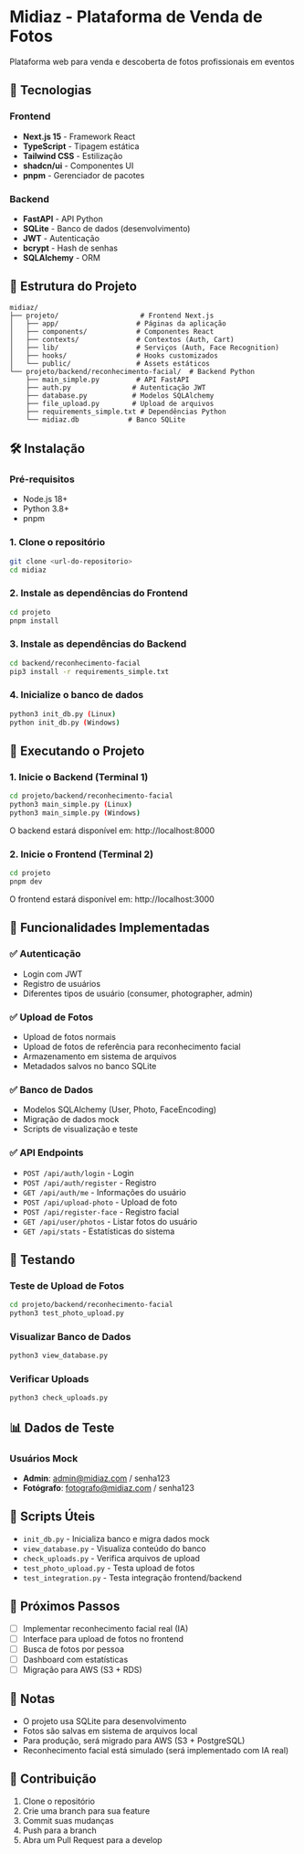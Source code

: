 # Midiaz - Plataforma de Venda de Fotos

Plataforma web para venda e descoberta de fotos profissionais em eventos

## 🚀 Tecnologias

### Frontend
- **Next.js 15** - Framework React
- **TypeScript** - Tipagem estática
- **Tailwind CSS** - Estilização
- **shadcn/ui** - Componentes UI
- **pnpm** - Gerenciador de pacotes

### Backend
- **FastAPI** - API Python
- **SQLite** - Banco de dados (desenvolvimento)
- **JWT** - Autenticação
- **bcrypt** - Hash de senhas
- **SQLAlchemy** - ORM

## 📁 Estrutura do Projeto

```
midiaz/
├── projeto/                    # Frontend Next.js
│   ├── app/                   # Páginas da aplicação
│   ├── components/            # Componentes React
│   ├── contexts/              # Contextos (Auth, Cart)
│   ├── lib/                   # Serviços (Auth, Face Recognition)
│   ├── hooks/                 # Hooks customizados
│   └── public/                # Assets estáticos
└── projeto/backend/reconhecimento-facial/  # Backend Python
    ├── main_simple.py         # API FastAPI
    ├── auth.py               # Autenticação JWT
    ├── database.py           # Modelos SQLAlchemy
    ├── file_upload.py        # Upload de arquivos
    ├── requirements_simple.txt # Dependências Python
    └── midiaz.db            # Banco SQLite
```

## 🛠️ Instalação

### Pré-requisitos
- Node.js 18+
- Python 3.8+
- pnpm

### 1. Clone o repositório
```bash
git clone <url-do-repositorio>
cd midiaz
```

### 2. Instale as dependências do Frontend
```bash
cd projeto
pnpm install
```

### 3. Instale as dependências do Backend
```bash
cd backend/reconhecimento-facial
pip3 install -r requirements_simple.txt
```

### 4. Inicialize o banco de dados
```bash
python3 init_db.py (Linux)
python init_db.py (Windows)
```

## 🚀 Executando o Projeto

### 1. Inicie o Backend (Terminal 1)
```bash
cd projeto/backend/reconhecimento-facial
python3 main_simple.py (Linux)
python3 main_simple.py (Windows)
```
O backend estará disponível em: http://localhost:8000

### 2. Inicie o Frontend (Terminal 2)
```bash
cd projeto
pnpm dev
```
O frontend estará disponível em: http://localhost:3000

## 📝 Funcionalidades Implementadas

### ✅ Autenticação
- Login com JWT
- Registro de usuários
- Diferentes tipos de usuário (consumer, photographer, admin)

### ✅ Upload de Fotos
- Upload de fotos normais
- Upload de fotos de referência para reconhecimento facial
- Armazenamento em sistema de arquivos
- Metadados salvos no banco SQLite

### ✅ Banco de Dados
- Modelos SQLAlchemy (User, Photo, FaceEncoding)
- Migração de dados mock
- Scripts de visualização e teste

### ✅ API Endpoints
- `POST /api/auth/login` - Login
- `POST /api/auth/register` - Registro
- `GET /api/auth/me` - Informações do usuário
- `POST /api/upload-photo` - Upload de foto
- `POST /api/register-face` - Registro facial
- `GET /api/user/photos` - Listar fotos do usuário
- `GET /api/stats` - Estatísticas do sistema

## 🧪 Testando

### Teste de Upload de Fotos
```bash
cd projeto/backend/reconhecimento-facial
python3 test_photo_upload.py
```

### Visualizar Banco de Dados
```bash
python3 view_database.py
```

### Verificar Uploads
```bash
python3 check_uploads.py
```

## 📊 Dados de Teste

### Usuários Mock
- **Admin**: admin@midiaz.com / senha123
- **Fotógrafo**: fotografo@midiaz.com / senha123

## 🔧 Scripts Úteis

- `init_db.py` - Inicializa banco e migra dados mock
- `view_database.py` - Visualiza conteúdo do banco
- `check_uploads.py` - Verifica arquivos de upload
- `test_photo_upload.py` - Testa upload de fotos
- `test_integration.py` - Testa integração frontend/backend

## 🚀 Próximos Passos

- [ ] Implementar reconhecimento facial real (IA)
- [ ] Interface para upload de fotos no frontend
- [ ] Busca de fotos por pessoa
- [ ] Dashboard com estatísticas
- [ ] Migração para AWS (S3 + RDS)

## 📝 Notas

- O projeto usa SQLite para desenvolvimento
- Fotos são salvas em sistema de arquivos local
- Para produção, será migrado para AWS (S3 + PostgreSQL)
- Reconhecimento facial está simulado (será implementado com IA real)

## 🤝 Contribuição

1. Clone o repositório
2. Crie uma branch para sua feature
3. Commit suas mudanças
4. Push para a branch
5. Abra um Pull Request para a develop
